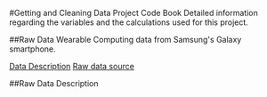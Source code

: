 
#Getting and Cleaning Data Project Code Book
Detailed information regarding the variables and the calculations used for this project.

##Raw Data
Wearable Computing data from Samsung's Galaxy smartphone. 

[Data Description](http://archive.ics.uci.edu/ml/datasets/Human+Activity+Recognition+Using+Smartphones)
[Raw data source](https://d396qusza40orc.cloudfront.net/getdata%2Fprojectfiles%2FUCI%20HAR%20Dataset.zip)

##Raw Data Description

